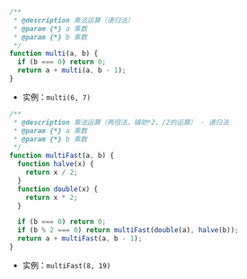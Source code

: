 ```javascript
/**
 * @description 乘法运算（递归法）
 * @param {*} a 乘数
 * @param {*} b 乘数
 */
function multi(a, b) {
  if (b === 0) return 0;
  return a + multi(a, b - 1);
}
```
- 实例：```multi(6, 7)```

```javascript
/**
 * @description 乘法运算（两倍法，辅助*2、/2的运算） - 递归法
 * @param {*} a 乘数
 * @param {*} b 乘数
 */
function multiFast(a, b) {
  function halve(x) {
    return x / 2;
  }
  function double(x) {
    return x * 2;
  }

  if (b === 0) return 0;
  if (b % 2 === 0) return multiFast(double(a), halve(b));
  return a + multiFast(a, b - 1);
}
```
- 实例：```multiFast(8, 19)```
